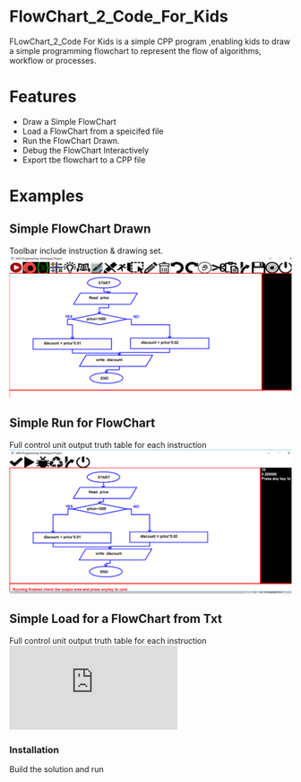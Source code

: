 # FlowChart_2_Code_For_Kids



FLowChart_2_Code For Kids is a simple CPP program ,enabling kids to draw a simple programming flowchart to represent the flow of algorithms, workflow or processes.

#  Features

  - Draw a Simple FlowChart
  - Load a FlowChart from a speicifed file
  - Run the FlowChart Drawn.
  - Debug the FlowChart Interactively
  - Export tbe flowchart to a CPP file

# Examples
## Simple FlowChart Drawn 
Toolbar include instruction & drawing set.  
![Image of Simple FlowChart](https://github.com/marwankefah/FlowChart_2_CPP/blob/master/chart1graph.PNG)
## Simple Run for FlowChart
Full control unit output truth table for each instruction
![Image of Simple Run](https://github.com/marwankefah/FlowChart_2_CPP/blob/master/chart1run.PNG)
## Simple Load for a FlowChart from Txt
Full control unit output truth table for each instruction
![Image of Simple Run](https://github.com/marwankefah/FlowChart_2_CPP/blob/master/chart2.txt)


### Installation
Build the solution and run
